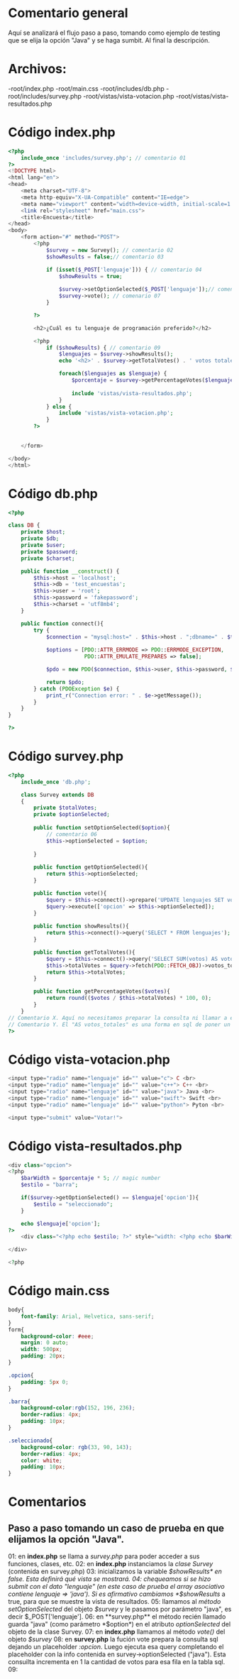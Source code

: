 # Comentario general
Aquí se analizará el flujo paso a paso, tomando como ejemplo de testing que se elija la opción "Java" y se haga sumbit. Al final la descripción.

# Archivos:
-root/index.php
-root/main.css
-root/includes/db.php
-root/includes/survey.php
-root/vistas/vista-votacion.php
-root/vistas/vista-resultados.php

# Código index.php
```php
<?php
    include_once 'includes/survey.php'; // comentario 01
?>
<!DOCTYPE html>
<html lang="en">
<head>
    <meta charset="UTF-8">
    <meta http-equiv="X-UA-Compatible" content="IE=edge">
    <meta name="viewport" content="width=device-width, initial-scale=1.0">
    <link rel="stylesheet" href="main.css">
    <title>Encuesta</title>
</head>
<body>
    <form action="#" method="POST">
        <?php
            $survey = new Survey(); // comentario 02
            $showResults = false;// comentario 03

            if (isset($_POST['lenguaje'])) { // comentario 04
                $showResults = true;
                
                $survey->setOptionSelected($_POST['lenguaje']);// comentario 05
                $survey->vote(); // comenario 07
            }

        ?>

        <h2>¿Cuál es tu lenguaje de programación preferido?</h2>

        <?php
            if ($showResults) { // comentario 09
                $lenguajes = $survey->showResults();
                echo '<h2>' . $survey->getTotalVotes() . ' votos totales</h2>' ;

                foreach($lenguajes as $lenguaje) {
                    $porcentaje = $survey->getPercentageVotes($lenguaje['votos']);
                    
                    include 'vistas/vista-resultados.php';
                }
            } else {
                include 'vistas/vista-votacion.php';
            }
        ?>

        
    </form>

</body>
</html>
```


# Código db.php
```php
<?php

class DB {
    private $host;
    private $db;
    private $user;
    private $password;
    private $charset;

    public function __construct() {
        $this->host = 'localhost';
        $this->db = 'test_encuestas';
        $this->user = 'root';
        $this->password = 'fakepassword';
        $this->charset = 'utf8mb4';
    }

    public function connect(){
        try {
            $connection = "mysql:host=" . $this->host . ";dbname=" . $this->db . ";charset=" . $this->charset;
            
            $options = [PDO::ATTR_ERRMODE => PDO::ERRMODE_EXCEPTION, 
                        PDO::ATTR_EMULATE_PREPARES => false];

            $pdo = new PDO($connection, $this->user, $this->password, $options);

            return $pdo;
        } catch (PDOException $e) {
            print_r("Connection error: " . $e->getMessage());
        }
    }
}

?>
```


# Código survey.php
```php
<?php
    include_once 'db.php';

    class Survey extends DB
    {
        private $totalVotes;
        private $optionSelected;
    
        public function setOptionSelected($option){
            // comentario 06 
            $this->optionSelected = $option;
        
        }
    
        public function getOptionSelected(){
            return $this->optionSelected;
        }

        public function vote(){
            $query = $this->connect()->prepare('UPDATE lenguajes SET votos = votos + 1 WHERE opcion = :opcion');
            $query->execute(['opcion' => $this->optionSelected]);
        }
        
        public function showResults(){
            return $this->connect()->query('SELECT * FROM lenguajes'); // comentario x
        }

        public function getTotalVotes(){
            $query = $this->connect()->query('SELECT SUM(votos) AS votos_totales FROM lenguajes');
            $this->totalVotes = $query->fetch(PDO::FETCH_OBJ)->votos_totales;
            return $this->totalVotes;
        }

        public function getPercentageVotes($votes){
            return round(($votes / $this->totalVotes) * 100, 0);
        }
    }
// Comentario X. Aquí no necesitamos preparar la consulta ni llamar a execute, ya que no tenemos valores que validar, a diferencia de la consulta anterior.
// Comentario Y. El "AS votos_totales" es una forma en sql de poner un alias a la tabla de resultados
?>
```


# Código vista-votacion.php
```php
<input type="radio" name="lenguaje" id="" value="c"> C <br>
<input type="radio" name="lenguaje" id="" value="c++"> C++ <br>
<input type="radio" name="lenguaje" id="" value="java"> Java <br>
<input type="radio" name="lenguaje" id="" value="swift"> Swift <br>
<input type="radio" name="lenguaje" id="" value="python"> Pyton <br>

<input type="submit" value="Votar!">
```


# Código vista-resultados.php
```php
<div class="opcion">
<?php
    $barWidth = $porcentaje * 5; // magic number
    $estilo = "barra";

    if($survey->getOptionSelected() == $lenguaje['opcion']){
        $estilo = "seleccionado";
    }

    echo $lenguaje['opcion'];
?>
    <div class="<?php echo $estilo; ?>" style="width: <?php echo $barWidth . 'px;' ?>"><?php echo $porcentaje . '%'?></div>

</div>

<?php

```


# Código main.css
```css
body{
    font-family: Arial, Helvetica, sans-serif;
}
form{
    background-color: #eee;
    margin: 0 auto;
    width: 500px;
    padding: 20px;
}

.opcion{
    padding: 5px 0;
}

.barra{
    background-color:rgb(152, 196, 236);
    border-radius: 4px;
    padding: 10px;
}

.seleccionado{
    background-color: rgb(33, 90, 143);
    border-radius: 4px;
    color: white;
    padding: 10px;
}
```



# Comentarios
## Paso a paso tomando un caso de prueba en que elijamos la opción "Java".
01: en **index.php** se llama a *survey.php* para poder acceder a sus funciones, clases, etc.
02: en **index.php** instanciamos la *clase Survey* (contenida en survey.php)
03: inicializamos la variable *$showResults* en false. Esta definirá qué vista se mostrará.
04: chequeamos si se hizo submit con el dato "lenguaje" (en este caso de prueba el array asociativo contiene lenguaje => 'java'). Si es afirmativo cambiamos *$showResults* a true, para que se muestre la vista de resultados.
05: llamamos al *método setOptionSelected* del objeto *$survey* y le pasamos por parámetro "java", es decir $_POST['lenguaje'].
06: en **survey.php** el método recién llamado guarda "java" (como parámetro *$option*) en el atributo *optionSelected* del objeto de la clase Survey. 
07: en **index.php** llamamos al método *vote()* del objeto *$survey*
08: en **survey.php** la fución vote prepara la consulta sql dejando un placeholder *:opcion*. Luego ejecuta esa query completando el placeholder con la info contenida en survey->optionSelected ("java"). Esta consuilta incrementa en 1 la cantidad de votos para esa fila en la tabla sql.
09: 
